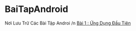 # BaiTapAndroid
Nơi Lưu Trữ Các Bài Tập Androi /n
[Bài 1 : Ứng Dụng Đầu Tiên](https://zingmp3.vn/playlist/anime-nhe/ZOBFUA9E.html)

